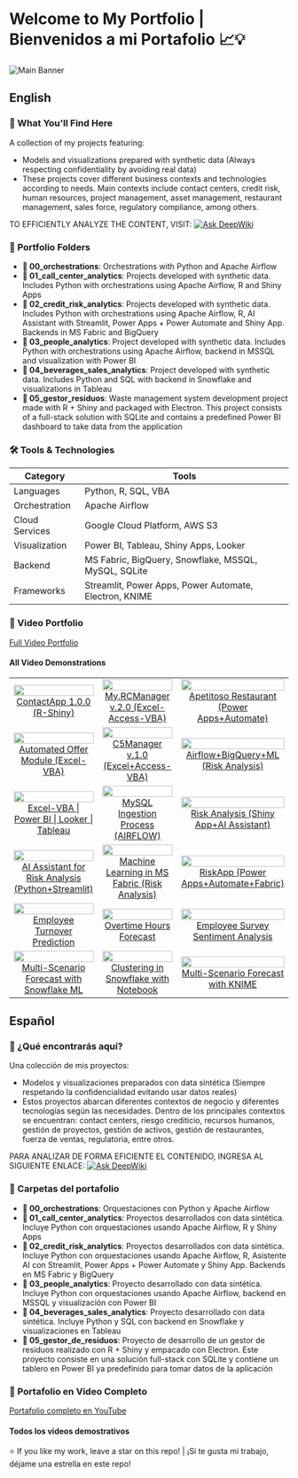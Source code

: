 # **Welcome to My Portfolio** | **Bienvenidos a mi Portafolio** 📈💡

![Main Banner](https://drive.google.com/uc?export=view&id=1xzcguRioCBEcwwiqWm6c_1QdPPe9oKOA)

## English

### 🚀 What You'll Find Here
A collection of my projects featuring:
* Models and visualizations prepared with synthetic data (Always respecting confidentiality by avoiding real data)
* These projects cover different business contexts and technologies according to needs. Main contexts include contact centers, credit risk, human resources, project management, asset management, restaurant management, sales force, regulatory compliance, among others.

TO EFFICIENTLY ANALYZE THE CONTENT, VISIT: [![Ask DeepWiki](https://deepwiki.com/badge.svg)](https://deepwiki.com/jdranalytics/Portfolio)

### 📂 Portfolio Folders
- **📁 00_orchestrations**: Orchestrations with Python and Apache Airflow
- **📁 01_call_center_analytics**: Projects developed with synthetic data. Includes Python with orchestrations using Apache Airflow, R and Shiny Apps
- **📁 02_credit_risk_analytics**: Projects developed with synthetic data. Includes Python with orchestrations using Apache Airflow, R, AI Assistant with Streamlit, Power Apps + Power Automate and Shiny App. Backends in MS Fabric and BigQuery
- **📁 03_people_analytics**: Project developed with synthetic data. Includes Python with orchestrations using Apache Airflow, backend in MSSQL and visualization with Power BI
- **📁 04_beverages_sales_analytics**: Project developed with synthetic data. Includes Python and SQL with backend in Snowflake and visualizations in Tableau
- **📁 05_gestor_residuos**: Waste management system development project made with R + Shiny and packaged with Electron. This project consists of a full-stack solution with SQLite and contains a predefined Power BI dashboard to take data from the application

### 🛠 Tools & Technologies

| Category      | Tools                                                                 |
|---------------|-----------------------------------------------------------------------|
| Languages     | Python, R, SQL, VBA                                                  |
| Orchestration  | Apache Airflow                                                       |
| Cloud Services | Google Cloud Platform, AWS S3                                       |
| Visualization | Power BI, Tableau, Shiny Apps, Looker                                |
| Backend       | MS Fabric, BigQuery, Snowflake, MSSQL, MySQL, SQLite                 |
| Frameworks    | Streamlit, Power Apps, Power Automate, Electron, KNIME               |

### 🎥 Video Portfolio
[Full Video Portfolio](https://www.youtube.com/playlist?list=PLw0BQ_z2y2_vW_69NgGv2b7hfv8kKh6Ko)

#### All Video Demonstrations
<table>
  <!-- Row 1 -->
  <tr>
    <td align="center" width="33%">
      <a href="https://youtu.be/F6nQHX9olDo">
        <img src="https://img.youtube.com/vi/F6nQHX9olDo/0.jpg" width="100%">
        <br>ContactApp 1.0.0 (R-Shiny)
      </a>
    </td>
    <td align="center" width="33%">
      <a href="https://youtu.be/sBOK6WT38JU">
        <img src="https://img.youtube.com/vi/sBOK6WT38JU/0.jpg" width="100%">
        <br>My.RCManager v.2.0 (Excel-Access-VBA)
      </a>
    </td>
    <td align="center" width="33%">
      <a href="https://youtu.be/BLnl0NhVNxM">
        <img src="https://img.youtube.com/vi/BLnl0NhVNxM/0.jpg" width="100%">
        <br>Apetitoso Restaurant (Power Apps+Automate)
      </a>
    </td>
  </tr>
  <!-- Row 2 -->
  <tr>
    <td align="center">
      <a href="https://youtu.be/QmfAVkEeaIM">
        <img src="https://img.youtube.com/vi/QmfAVkEeaIM/0.jpg" width="100%">
        <br>Automated Offer Module (Excel-VBA)
      </a>
    </td>
    <td align="center">
      <a href="https://youtu.be/F13BJ3i9ilA">
        <img src="https://img.youtube.com/vi/F13BJ3i9ilA/0.jpg" width="100%">
        <br>C5Manager v.1.0 (Excel+Access-VBA)
      </a>
    </td>
    <td align="center">
      <a href="https://youtu.be/-2JqTp_lcnU">
        <img src="https://img.youtube.com/vi/-2JqTp_lcnU/0.jpg" width="100%">
        <br>Airflow+BigQuery+ML (Risk Analysis)
      </a>
    </td>
  </tr>
  <!-- Row 3 -->
  <tr>
    <td align="center">
      <a href="https://youtu.be/M9p6LTcJkOs">
        <img src="https://img.youtube.com/vi/M9p6LTcJkOs/0.jpg" width="100%">
        <br>Excel-VBA | Power BI | Looker | Tableau
      </a>
    </td>
    <td align="center">
      <a href="https://youtu.be/eBS8BfjXEGM">
        <img src="https://img.youtube.com/vi/eBS8BfjXEGM/0.jpg" width="100%">
        <br>MySQL Ingestion Process (AIRFLOW)
      </a>
    </td>
    <td align="center">
      <a href="https://youtu.be/1c89jF3w34I">
        <img src="https://img.youtube.com/vi/1c89jF3w34I/0.jpg" width="100%">
        <br>Risk Analysis (Shiny App+AI Assistant)
      </a>
    </td>
  </tr>
  <!-- Row 4 -->
  <tr>
    <td align="center">
      <a href="https://youtu.be/fZLZ_h8GHq8">
        <img src="https://img.youtube.com/vi/fZLZ_h8GHq8/0.jpg" width="100%">
        <br>AI Assistant for Risk Analysis (Python+Streamlit)
      </a>
    </td>
    <td align="center">
      <a href="https://youtu.be/NSE45GBUpMA">
        <img src="https://img.youtube.com/vi/NSE45GBUpMA/0.jpg" width="100%">
        <br>Machine Learning in MS Fabric (Risk Analysis)
      </a>
    </td>
    <td align="center">
      <a href="https://youtu.be/XQCd9OFM0-E">
        <img src="https://img.youtube.com/vi/XQCd9OFM0-E/0.jpg" width="100%">
        <br>RiskApp (Power Apps+Automate+Fabric)
      </a>
    </td>
  </tr>
  <!-- Row 5 -->
  <tr>
    <td align="center">
      <a href="https://youtu.be/uMMLRSNm-CI">
        <img src="https://img.youtube.com/vi/uMMLRSNm-CI/0.jpg" width="100%">
        <br>Employee Turnover Prediction
      </a>
    </td>
    <td align="center">
      <a href="https://youtu.be/lSItMMBnrYU">
        <img src="https://img.youtube.com/vi/lSItMMBnrYU/0.jpg" width="100%">
        <br>Overtime Hours Forecast
      </a>
    </td>
    <td align="center">
      <a href="https://youtu.be/9gq6r8f0UNg">
        <img src="https://img.youtube.com/vi/9gq6r8f0UNg/0.jpg" width="100%">
        <br>Employee Survey Sentiment Analysis
      </a>
    </td>
  </tr>
  <!-- Row 6 -->
  <tr>
    <td align="center">
      <a href="https://youtu.be/iQ_a5aLrg8Q">
        <img src="https://img.youtube.com/vi/iQ_a5aLrg8Q/0.jpg" width="100%">
        <br>Multi-Scenario Forecast with Snowflake ML
      </a>
    </td>
    <td align="center">
      <a href="https://youtu.be/rLLFMvlWqzE">
        <img src="https://img.youtube.com/vi/rLLFMvlWqzE/0.jpg" width="100%">
        <br>Clustering in Snowflake with Notebook
      </a>
    </td>
    <td align="center">
      <a href="https://youtu.be/Ucr4E4u9S_g">
        <img src="https://img.youtube.com/vi/Ucr4E4u9S_g/0.jpg" width="100%">
        <br>Multi-Scenario Forecast with KNIME
      </a>
    </td>
  </tr>
</table>

## Español

### 🚀 ¿Qué encontrarás aquí?
Una colección de mis proyectos:
* Modelos y visualizaciones preparados con data sintética (Siempre respetando la confidencialidad evitando usar datos reales)
* Estos proyectos abarcan diferentes contextos de negocio y diferentes tecnologías según las necesidades. Dentro de los principales contextos se encuentran: contact centers, riesgo crediticio, recursos humanos, gestión de proyectos, gestión de activos, gestión de restaurantes, fuerza de ventas, regulatoria, entre otros.

PARA ANALIZAR DE FORMA EFICIENTE EL CONTENIDO, INGRESA AL SIGUIENTE ENLACE: [![Ask DeepWiki](https://deepwiki.com/badge.svg)](https://deepwiki.com/ringoquimico/Portfolio)

### 📂 Carpetas del portafolio
- **📁 00_orchestrations**: Orquestaciones con Python y Apache Airflow
- **📁 01_call_center_analytics**: Proyectos desarrollados con data sintética. Incluye Python con orquestaciones usando Apache Airflow, R y Shiny Apps
- **📁 02_credit_risk_analytics**: Proyectos desarrollados con data sintética. Incluye Python con orquestaciones usando Apache Airflow, R, Asistente AI con Streamlit, Power Apps + Power Automate y Shiny App. Backends en MS Fabric y BigQuery
- **📁 03_people_analytics**: Proyecto desarrollado con data sintética. Incluye Python con orquestaciones usando Apache Airflow, backend en MSSQL y visualización con Power BI
- **📁 04_beverages_sales_analytics**: Proyecto desarrollado con data sintética. Incluye Python y SQL con backend en Snowflake y visualizaciones en Tableau
- **📁 05_gestor_de_residuos**: Proyecto de desarrollo de un gestor de residuos realizado con R + Shiny y empacado con Electron. Este proyecto consiste en una solución full-stack con SQLite y contiene un tablero en Power BI ya predefinido para tomar datos de la aplicación

### 🎥 Portafolio en Video Completo
[Portafolio completo en YouTube](https://www.youtube.com/playlist?list=PLw0BQ_z2y2_vW_69NgGv2b7hfv8kKh6Ko)

#### Todos los videos demostrativos
<!-- La misma tabla exacta que en la sección en inglés -->

⭐️ If you like my work, leave a star on this repo! | ¡Si te gusta mi trabajo, déjame una estrella en este repo!
